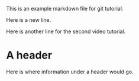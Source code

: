 This is an example markdown file for git tutorial.

Here is a new line.

Here is another line for the second video tutorial. 

# A header

Here is where information under a header would go.